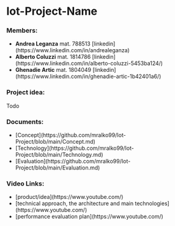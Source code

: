 # Iot-Project-Name

### Members:
<ul>
<li><b>Andrea Leganza</b> mat. 788513 [linkedin](https://www.linkedin.com/in/andrealeganza)</li>
<li><b>Alberto Coluzzi</b> mat. 1814786 [linkedin](https://www.linkedin.com/in/alberto-coluzzi-5453ba124/)</li>
<li><b>Ghenadie Artic</b> mat. 1804049 [linkedin](https://www.linkedin.com/in/ghenadie-artic-1b42401a6/)</li>
</ul>

### Project idea:
Todo
### Documents:
<ul>
<li>[Concept](https://github.com/mralko99/Iot-Project/blob/main/Concept.md)</li>
<li>[Technology](https://github.com/mralko99/Iot-Project/blob/main/Technology.md)</li>
<li>[Evaluation](https://github.com/mralko99/Iot-Project/blob/main/Evaluation.md)</li>
</ul>

### Video Links:
<ul>
<li>[product/idea](https://www.youtube.com/)</li>
<li>[technical approach, the architecture and main technologies](https://www.youtube.com/)</li>
<li>[performance evaluation plan](https://www.youtube.com/)</li>
</ul>